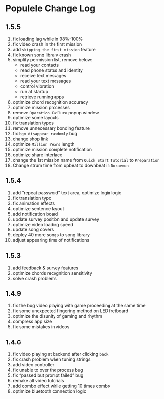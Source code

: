 # Populele Change Log

## 1.5.5

1. fix loading lag while in 98%-100%
2. fix video crash in the first mission
3. add `skipping the first mission` feature
4. fix known song library crash
5. simplify permission list, remove below:
    * read your contacts
    * read phone status and identity
    * receive text messages
    * read your text messages
    * control vibration
    * run at startup
    * retrieve running apps
6. optimize chord recognition accuracy
7. optimize mission processes
8. remove `Operation Failure` popup window
9. optimize some layouts
10. fix translation typos
11. remove unnecessary bonding feature
12. fix `bgm disappear randomly` bug
13. change shop link
14. optimize `Million Years` length
15. optimize mission complete notification
16. optimize share interface
17. change the 1st mission name from `Quick Start Tutorial` to `Preparation`
18. Change strum time from upbeat to downbeat in `Doraemon`

## 1.5.4

1. add “repeat password” text area, optimize login logic
2. fix translation typo
3. fix animation effects
4. optimize sentence layout
5. add notification board
6. update survey position and update survey
7. optimize video loading speed
8. update song covers
9. deploy 40 more songs to song library
10. adjust appearing time of notifications

## 1.5.3

1. add feedback & survey features
2. optimize chords recognition sensitivity
3. solve crash problems

## 1.4.9

1. fix the bug video playing with game proceeding at the same time
2. fix some unexpected fingering method on LED fretboard
3. optimize the disunity of gaming and rhythm
4. compress app size
5. fix some mistakes in videos

## 1.4.6

1. fix video playing at backend after clicking `back`
2. fix crash problem when tuning strings
3. add video controller
4. fix unable to over the process bug
5. fix “passed but prompt failed” bug
6. remake all video tutorials
7. add combo effect while getting 10 times combo
8. optimize bluetooth connection logic
